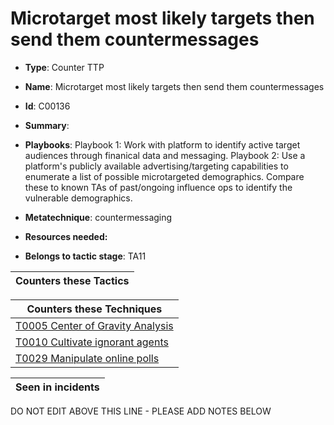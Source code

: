 # Microtarget most likely targets then send them countermessages

* **Type**: Counter TTP

* **Name**: Microtarget most likely targets then send them countermessages

* **Id**: C00136

* **Summary**: 

* **Playbooks**: Playbook 1: Work with platform to identify active target audiences through finanical data and messaging.
Playbook 2: Use a platform's publicly available advertising/targeting capabilities to enumerate a list of possible microtargeted demographics.  Compare these to known TAs of past/ongoing influence ops to identify the vulnerable demographics. 


* **Metatechnique**: countermessaging

* **Resources needed:** 

* **Belongs to tactic stage**: TA11


| Counters these Tactics |
| ---------------------- |



| Counters these Techniques |
| ------------------------- |
| [T0005 Center of Gravity Analysis](../techniques/T0005.md) |
| [T0010 Cultivate ignorant agents](../techniques/T0010.md) |
| [T0029 Manipulate online polls](../techniques/T0029.md) |



| Seen in incidents |
| ----------------- |


DO NOT EDIT ABOVE THIS LINE - PLEASE ADD NOTES BELOW